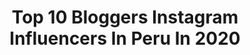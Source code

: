 ---
title: Top 10 Bloggers Instagram Influencers In Peru In 2020
description: >-
  Find top bloggers Instagram influencers in Peru in 2020. Most popular hashtags: #cuarentena #peru #yomequedoencasa #quedateencasa.
platform: Instagram
profiles:
  - username: "pierina_dg"
    fullname: >-
      Pierina De La Borda Gotuzzo
    location: "Peru"
    followers: 28047
    engagement: 330
    commentsToLikes: 0.044191
    avatar: "https://scontent-ams4-1.cdninstagram.com/v/t51.2885-19/s320x320/83551957_625624291537102_8592033950539448320_n.jpg?_nc_ht=scontent-ams4-1.cdninstagram.com&_nc_ohc=0Hb7DoPjCSEAX_fV-Uy&oh=8cba71b64a2aca6aa46becd443629372&oe=5EBA4FFD"
    verified: false
    hashtags: "#choreography, #summervibes, #summermemories, #coronavirus"
  - username: "estilozas"
    fullname: >-
      Jeani Jaramillo
    location: "Peru"
    followers: 73786
    engagement: 84
    commentsToLikes: 0.055521
    avatar: "https://scontent-lhr8-1.cdninstagram.com/v/t51.2885-19/s320x320/70125455_2503583023058674_5930538683957510144_n.jpg?_nc_ht=scontent-lhr8-1.cdninstagram.com&_nc_ohc=Rz4c8IaVI7sAX_EcffE&oh=553f2834aa16bfe9bb38d1fb25650d21&oe=5EBAB772"
    verified: true
    hashtags: "#streetstyle, #outfitoftheday, #peugeot, #blog"
  - username: "x_haro_x"
    fullname: >-
      haro @ Anime Impulse
    location: "Peru"
    followers: 21344
    engagement: 196
    commentsToLikes: 0.038450
    avatar: "https://scontent-nrt1-1.cdninstagram.com/v/t51.2885-19/s320x320/74526577_820433631724233_2887552422006226944_n.jpg?_nc_ht=scontent-nrt1-1.cdninstagram.com&_nc_ohc=1G8Vgu0EJ_kAX9BSMYT&oh=a2cd4620ecf6fc93cca124f978417106&oe=5EA01502"
    verified: false
    hashtags: "#beautycreations, #alldressedup, #lulabites, #hellokittylover"
  - username: "elcharroylamayrita"
    fullname: >-
      El Charro y la Mayrita
    location: "Peru"
    followers: 1034474
    engagement: 104
    commentsToLikes: 0.031060
    avatar: "https://instagram.fbkk15-1.fna.fbcdn.net/v/t51.2885-19/s320x320/89100750_257066175296549_6811424643732209664_n.jpg?_nc_ht=instagram.fbkk15-1.fna.fbcdn.net&_nc_ohc=jv1s0Qe6D8kAX9WPGrE&oh=edf2d766d68a4219d91f58c90e7e421d&oe=5E923B40"
    verified: false
    hashtags: "#caballo, #autismawareness, #madredeunni, #amor"
  - username: "tlacaeleloficial"
    fullname: >-
      Tlacaélel Oficial
    location: "Peru"
    followers: 65297
    engagement: 193
    commentsToLikes: 0.015029
    avatar: "https://instagram.fpen1-1.fna.fbcdn.net/v/t51.2885-19/s320x320/28429647_2078727409075620_7536008952534794240_n.jpg?_nc_ht=instagram.fpen1-1.fna.fbcdn.net&_nc_ohc=oK7MVSyGtugAX-JuaWq&oh=4037815881b6e822fd0c77bed4d11033&oe=5E96FC07"
    verified: false
    hashtags: "#nativeamerican, #indigenouspride, #malintzin, #tecuelhuetzin"
  - username: "ohmylook_joss"
    fullname: >-
      ¡Soy Joss! 👋🏼
    location: "Peru"
    followers: 47122
    engagement: 472
    commentsToLikes: 0.245182
    avatar: "https://scontent-ams4-1.cdninstagram.com/v/t51.2885-19/s320x320/89913282_207500163682117_348511393202307072_n.jpg?_nc_ht=scontent-ams4-1.cdninstagram.com&_nc_ohc=t1p6QnGcatIAX_DYOgh&oh=4cac50c092a97efa855f8a19cfeb18a8&oe=5EB7E68B"
    verified: false
    hashtags: "#mi, #josslooks, #publicidad, #josstips"
  - username: "andreamobergt"
    fullname: >-
      Andrea Moberg Tobies
    location: "Peru"
    followers: 50419
    engagement: 281
    commentsToLikes: 0.087788
    avatar: "https://scontent-lhr8-1.cdninstagram.com/v/t51.2885-19/s320x320/73407415_524749198132241_6851528969578086400_n.jpg?_nc_ht=scontent-lhr8-1.cdninstagram.com&_nc_ohc=rSG1Y0iBrQYAX_u8vw2&oh=762701b15a6f8ca0ef138adb35b441c6&oe=5EB9FB00"
    verified: true
    hashtags: "#iquitos, #missperugrand, #peru, #bloggerlifestyle"
  - username: "maferbenites"
    fullname: >-
      MAFER BENITES
    location: "Peru"
    followers: 43152
    engagement: 293
    commentsToLikes: 0.276628
    avatar: "https://scontent-atl3-1.cdninstagram.com/v/t51.2885-19/s320x320/88281178_506304043421600_1538899465195225088_n.jpg?_nc_ht=scontent-atl3-1.cdninstagram.com&_nc_ohc=mMekcR6Wjm8AX-aBOVV&oh=66bd2556fbe6f1fc582c1c3f1c8339e4&oe=5EBB9B16"
    verified: false
    hashtags: "#masterclass, #picoftheday, #bully, #casualoutfit"
  - username: "leonardooterom"
    fullname: >-
      L E O ⚡️ O T E R O
    location: "Peru"
    followers: 25827
    engagement: 607
    commentsToLikes: 0.028294
    avatar: "https://scontent-ams4-1.cdninstagram.com/v/t51.2885-19/s320x320/70514825_757806407989892_8413968583587004416_n.jpg?_nc_ht=scontent-ams4-1.cdninstagram.com&_nc_ohc=m8qzY4087L8AX9HnW6N&oh=bcd01551bb95db519d6d0f433afe7560&oe=5EBAD3F4"
    verified: false
    hashtags: "#boy, #lightroom, #photoshoot, #fashion"
  - username: "anaivivsalazar"
    fullname: >-
      Anaiviv Zapiain
    location: "Peru"
    followers: 5899
    engagement: 992
    commentsToLikes: 0.048591
    avatar: "https://scontent-ssn1-1.cdninstagram.com/v/t51.2885-19/s320x320/87546120_2549016775310098_6217166766724874240_n.jpg?_nc_ht=scontent-ssn1-1.cdninstagram.com&_nc_ohc=TblIgyW0lsoAX-RI7x7&oh=d0f9e76172828418be3f9544732d0a54&oe=5EA465C6"
    verified: false
    hashtags: "#anfitriona, #happy, #sonrie, #rojo"
---
